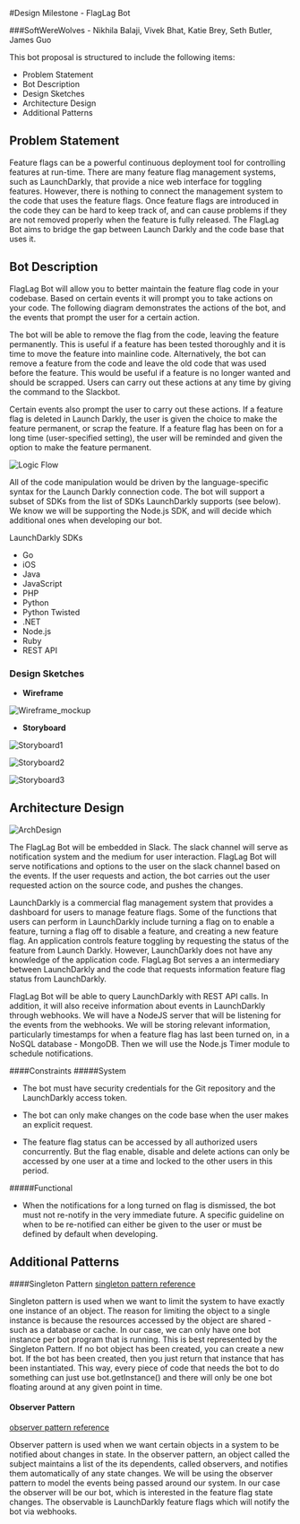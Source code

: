#Design Milestone - FlagLag Bot

###SoftWereWolves - Nikhila Balaji, Vivek Bhat, Katie Brey, Seth Butler, James Guo


This bot proposal is structured to include the following items:

* Problem Statement
* Bot Description
* Design Sketches
* Architecture Design
* Additional Patterns

## Problem Statement

Feature flags can be a powerful continuous deployment tool for controlling features at run-time.  There are many feature flag management systems, such as LaunchDarkly, that provide a nice web interface for toggling features. However, there is nothing to connect the management system to the code that uses the feature flags. Once feature flags are introduced in the code they can be hard to keep track of, and can cause problems if they are not removed properly when the feature is fully released. The FlagLag Bot aims to bridge the gap between Launch Darkly and the code base that uses it. 


## Bot Description

FlagLag Bot will allow you to better maintain the feature flag code in your codebase. Based on certain events it will prompt you to take actions on your code. The following diagram demonstrates the actions of the bot, and the events that prompt the user for a certain action. 

The bot will be able to remove the flag from the code, leaving the feature permanently. This is useful if a feature has been tested thoroughly and it is time to move the feature into mainline code. Alternatively, the bot can remove a feature from the code and leave the old code that was used before the feature. This would be useful if a feature is no longer wanted and should be scrapped. Users can carry out these actions at any time by giving the command to the Slackbot. 

Certain events also prompt the user to carry out these actions. If a feature flag is deleted in Launch Darkly, the user is given the choice to make the feature permanent, or scrap the feature. If a feature flag has been on for a long time (user-specified setting), the user will be reminded and given the option to make the feature permanent.

 ![Logic Flow](https://github.ncsu.edu/vbhat/MILESTONE-DESIGN/blob/master/Resources/BotDescription.png "Logic Flow")

All of the code manipulation would be driven by the language-specific syntax for the Launch Darkly connection code.  The bot will support a subset of SDKs from the list of SDKs LaunchDarkly supports (see below). We know we will be supporting the Node.js SDK, and will decide which additional ones when developing our bot.

LaunchDarkly SDKs

- Go
- iOS
- Java
- JavaScript
- PHP
- Python
- Python Twisted
- .NET
- Node.js
- Ruby
- REST API


### Design Sketches

* **Wireframe** 

 ![Wireframe_mockup](https://github.ncsu.edu/vbhat/MILESTONE-DESIGN/blob/master/Resources/Slide_2_Wireframe.png "Wireframe ")

* **Storyboard** 


 ![Storyboard1](https://github.ncsu.edu/vbhat/MILESTONE-DESIGN/blob/master/Resources/Slide_3_Storyboard__1.png "Storyboard1 ")


 ![Storyboard2](https://github.ncsu.edu/vbhat/MILESTONE-DESIGN/blob/master/Resources/Slide_3_Storyboard__2.png "Storyboard2 ")


 ![Storyboard3](https://github.ncsu.edu/vbhat/MILESTONE-DESIGN/blob/master/Resources/Slide_3_Storyboard__3.png "Storyboard3 ")



## Architecture Design

 ![ArchDesign](https://github.ncsu.edu/vbhat/MILESTONE-DESIGN/blob/master/Resources/Slide_5_Architecture__new.png "ArchDesign ")

The FlagLag Bot will be embedded in Slack. The slack channel will serve as notification system and the medium for user interaction. FlagLag Bot will serve notifications and options to the user on the slack channel based on the events.  If the user requests and action, the bot carries out the user requested action on the source code, and pushes the changes. 

LaunchDarkly is a commercial flag management system that provides a dashboard for users to manage feature flags. Some of the functions that users can perform in LaunchDarkly include turning a flag on to enable a feature, turning a flag off to disable a feature, and creating a new feature flag. An application controls feature toggling by requesting the status of the feature from Launch Darkly. However, LaunchDarkly does not have any knowledge of the application code. FlagLag Bot serves a an intermediary between LaunchDarkly and the code that requests information feature flag status from LaunchDarkly. 

FlagLag Bot will be able to query LaunchDarkly with REST API calls. In addition, it will also receive information about events in LaunchDarkly through webhooks. We will have a NodeJS server that will be listening for the events from the webhooks.  We will be storing relevant information, particularly timestamps for when a feature flag has last been turned on, in a NoSQL database - MongoDB. Then we will use the Node.js Timer module to schedule notifications.

####Constraints
#####System 

- The bot must have security credentials for the Git repository and the LaunchDarkly access token.

- The bot can only make changes on the code base when the user makes an explicit request.

- The feature flag status can be accessed by all authorized users concurrently. But the flag enable, disable and delete actions can only be accessed by one user at a time and locked to the other users in this period.

#####Functional
- When the  notifications for a long turned on flag is dismissed, the bot must not re-notify in the very immediate future. A specific guideline on when to be re-notified can either be given to the user or must be defined by default when developing.


## Additional Patterns

####Singleton Pattern
[singleton pattern reference ](http://programmers.stackexchange.com/questions/235527/when-to-use-a-singleton-and-when-to-use-a-static-class "Singleton Pattern Reference")

Singleton pattern is used when we want to limit the system to have exactly one instance of an object. The reason for limiting the object to a single instance is because the resources accessed by the object are shared - such as a database or cache. In our case, we can only have one bot instance per bot program that is running. This is best represented by the Singleton Pattern. If no bot object has been created, you can create a new bot. If the bot has been created, then you just return that instance that has been instantiated. This way, every piece of code that needs the bot to do something can just use bot.getInstance() and there will only be one bot floating around at any given point in time. 
#### Observer Pattern
[observer pattern reference ](https://sourcemaking.com/design_patterns/observer "Observer Pattern Reference")

Observer pattern is used when we want certain objects in a system to be notified about changes in state. In the observer pattern, an object called the subject maintains a list of the its dependents, called observers, and notifies them automatically of any state changes. We will be using the observer pattern to model the events being passed around our system. In our case the observer will be our bot, which is interested in the feature flag state changes. The observable is LaunchDarkly feature flags which will notify the bot via webhooks.

